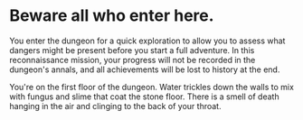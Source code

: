 # Beware all who enter here.

You enter the dungeon for a quick exploration to allow you to 
assess what dangers might be present before you start a full adventure. In this reconnaissance mission, your progress will not be recorded in the dungeon's annals, and all achievements will be lost to history at the end.

You're on the first floor of the dungeon. Water trickles down the
walls to mix with fungus and slime that coat the stone floor.
There is a smell of death hanging in the air and clinging to the back of your throat.